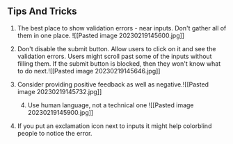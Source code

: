 
## Tips And Tricks

1. The best place to show validation errors - near inputs. Don't gather all of them in one place.  ![[Pasted image 20230219145600.jpg]]

2. Don't disable the submit button. Allow users to click on it and see the validation errors. Users might scroll past some of the inputs without filling them. If the submit button is blocked, then they won't know what to do next.![[Pasted image 20230219145646.jpg]]

3. Consider providing positive feedback as well as negative.![[Pasted image 20230219145732.jpg]]

   4. Use human language, not a technical one ![[Pasted image 20230219145900.jpg]]


  5. If you put an exclamation icon next to inputs it might help colorblind people to notice the error.
  